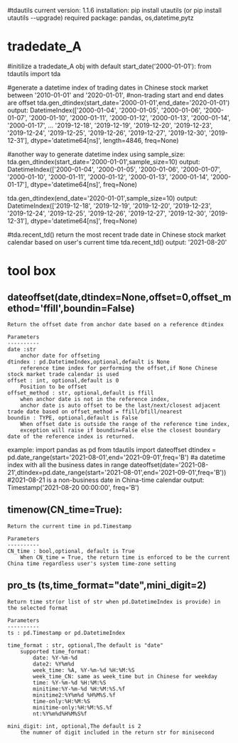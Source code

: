 #tdautils
current version: 1.1.6
installation:
pip install utautils (or pip install utautils --upgrade)
required package: pandas, os,datetime,pytz

tradedate_A
==============================================================================================
#initilize a tradedate_A obj with default start_date('2000-01-01'):
from tdautils import tda

#generate a datetime index of trading dates in Chinese stock market between '2010-01-01' and '2020-01-01', 
#non-trading start and end dates are offset
tda.gen_dtindex(start_date='2000-01-01',end_date='2020-01-01')
output:
DatetimeIndex(['2000-01-04', '2000-01-05', '2000-01-06', '2000-01-07',
               '2000-01-10', '2000-01-11', '2000-01-12', '2000-01-13',
               '2000-01-14', '2000-01-17',
               ...
               '2019-12-18', '2019-12-19', '2019-12-20', '2019-12-23',
               '2019-12-24', '2019-12-25', '2019-12-26', '2019-12-27',
               '2019-12-30', '2019-12-31'],
              dtype='datetime64[ns]', length=4846, freq=None)

#another way to generate datetime index using sample_size:
tda.gen_dtindex(start_date='2000-01-01',sample_size=10)
output:
DatetimeIndex(['2000-01-04', '2000-01-05', '2000-01-06', '2000-01-07',
               '2000-01-10', '2000-01-11', '2000-01-12', '2000-01-13',
               '2000-01-14', '2000-01-17'],
              dtype='datetime64[ns]', freq=None)

tda.gen_dtindex(end_date='2020-01-01',sample_size=10)
output:
DatetimeIndex(['2019-12-18', '2019-12-19', '2019-12-20', '2019-12-23',
               '2019-12-24', '2019-12-25', '2019-12-26', '2019-12-27',
               '2019-12-30', '2019-12-31'],
              dtype='datetime64[ns]', freq=None)

#tda.recent_td() return the most recent trade date in Chinese stock market calendar based on user's current time
tda.recent_td()
output:
'2021-08-20'

tool box
==============================================================================================
dateoffset(date,dtindex=None,offset=0,offset_method='ffill',boundin=False)
----------------------------
    Return the offset date from anchor date based on a reference dtindex
    
    Parameters
    ----------
    date :str
        anchor date for offseting
    dtindex : pd.DatetimeIndex,optional,default is None
        reference time index for performing the offset,if None Chinese stock market trade calendar is used 
    offset : int, optional,default is 0
        Position to be offset
    offset_method : str, optional,default is ffill
        when anchor date is not in the reference index,
        anchor date is auto offset to be the last/next/closest adjacent trade date based on offset_method = ffill/bfill/nearest
    boundin : TYPE, optional,default is False
        When offset date is outside the range of the reference time index, 
        exception will raise if boundin=False else the closest boundary date of the reference index is returned.  

example:
import pandas as pd
from tdautils import dateoffset
dtindex = pd.date_range(start='2021-08-01',end='2021-09-01',freq='B') #a datetime index with all the business dates in range
dateoffset(date='2021-08-21',dtindex=pd.date_range(start='2021-08-01',end='2021-09-01',freq='B')) #2021-08-21 is a non-business date in China-time calendar
output: Timestamp('2021-08-20 00:00:00', freq='B')


timenow(CN_time=True):
----------------------------
    Return the current time in pd.Timestamp
    
    Parameters
    ----------
    CN_time : bool,optional, default is True
        When CN_time = True, the return time is enforced to be the current China time regardless user's system time-zone setting

pro_ts (ts,time_format="date",mini_digit=2)
----------------------------
    Return time str(or list of str when pd.DatetimeIndex is provide) in the selected format

    Parameters
    ----------
    ts : pd.Timestamp or pd.DatetimeIndex
    
    time_format : str, optional,The default is "date"
        supported time_format:
            date: %Y-%m-%d
            date2: %Y%m%d
            week_time: %A, %Y-%m-%d %H:%M:%S
            week_time_CN: same as week_time but in Chinese for weekday
            time: %Y-%m-%d %H:%M:%S
            minitime:%Y-%m-%d %H:%M:%S.%f
            minitime2:%Y%m%d %H%M%S.%f
            time-only:%H:%M:%S
            minitime-only:%H:%M:%S.%f
            nt:%Y%m%d%H%M%S%f

    mini_digit: int, optional,The default is 2
        the numner of digit included in the return str for minisecond 
